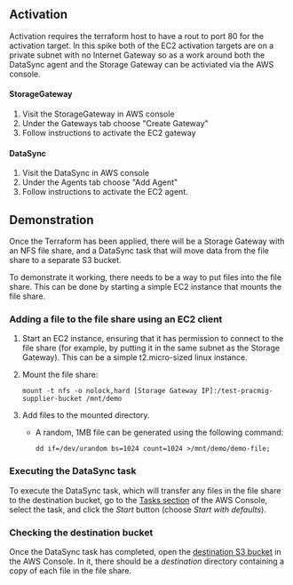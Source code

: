 ## Activation

Activation requires the terraform host to have a rout to port 80 for the activation target. In this spike both of the EC2 activation targets are on a private subnet with no Internet Gateway so as a work around both the DataSync agent and the Storage Gateway can be activiated via the AWS console.

#### StorageGateway  

1. Visit the StorageGateway in AWS console
2. Under the Gateways tab choose "Create Gateway"
3. Follow instructions to activate the EC2 gateway

#### DataSync

1. Visit the DataSync in AWS console
2. Under the Agents tab choose "Add Agent"
3. Follow instructions to activate the EC2 agent.

## Demonstration

Once the Terraform has been applied, there will be a Storage Gateway with an NFS file share, and a DataSync task that will move data from the file share to a separate S3 bucket.

To demonstrate it working, there needs to be a way to put files into the file share. This can be done by starting a simple EC2 instance that mounts the file share.

### Adding a file to the file share using an EC2 client

1. Start an EC2 instance, ensuring that it has permission to connect to the file share (for example, by putting it in the same subnet as the Storage Gateway). This can be a simple t2.micro-sized linux instance.
1. Mount the file share:

   ```
   mount -t nfs -o nolock,hard [Storage Gateway IP]:/test-pracmig-supplier-bucket /mnt/demo
   ```

1. Add files to the mounted directory.

   - A random, 1MB file can be generated using the following command:

     ```
     dd if=/dev/urandom bs=1024 count=1024 >/mnt/demo/demo-file;
     ```

### Executing the DataSync task

To execute the DataSync task, which will transfer any files in the file share to the destination bucket, go to the [Tasks section](https://eu-west-2.console.aws.amazon.com/datasync/home?region=eu-west-2#/tasks) of the AWS Console, select the task, and click the _Start_ button (choose _Start with defaults_).

### Checking the destination bucket

Once the DataSync task has completed, open the [destination S3 bucket](https://s3.console.aws.amazon.com/s3/buckets/test-pracmig-datasync-bucket?region=eu-west-2&tab=objects#) in the AWS Console. In it, there should be a _destination_ directory containing a copy of each file in the file share.


